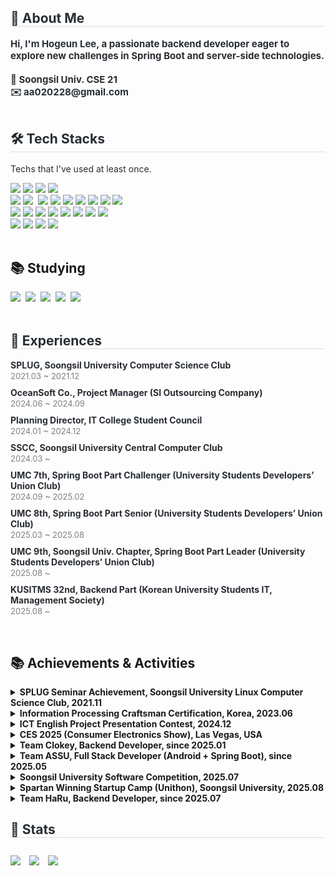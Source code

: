 <div style="text-align: left;"> 
    <h2 style="border-bottom: 1px solid #d8dee4; color: #282d33;"> 🙌 About Me </h2>  
    <div style="font-weight: 700; font-size: 15px; text-align: left; color: #282d33;"> Hi, I'm Hogeun Lee, a passionate backend developer eager to explore new challenges in Spring Boot and server-side technologies.<br><br></li></li>🏫 Soongsil Univ. CSE 21<br></li></li>✉️ aa020228@gmail.com 
    </div> 
</div>
<br>
<div style="text-align: left;">
    <h2 style="border-bottom: 1px solid #d8dee4; color: #282d33;"> 🛠️ Tech Stacks </h2> 
    <p style="font-size: 14px; color: #282d33;">Techs that I've used at least once.</p>
    <div style="margin: ; text-align: left;">
<!-- Programming Languages -->
        <img src="https://img.shields.io/badge/C-A8B9CC?style=flat-square&logo=C&logoColor=white">
        <img src="https://img.shields.io/badge/C++-00599C?style=flat-square&logo=C%2B%2B&logoColor=white">
        <img src="https://img.shields.io/badge/Java-007396?style=flat-square&logo=Java&logoColor=white">
        <img src="https://img.shields.io/badge/Python-3776AB?style=flat-square&logo=Python&logoColor=white">
        <br/>
<!-- Frameworks & Libraries -->
        <img src="https://img.shields.io/badge/Spring-6DB33F?style=flat-square&logo=Spring&logoColor=white">
        <img src="https://img.shields.io/badge/Spring%20Boot-6DB33F?style=flat-square&logo=Spring%20Boot&logoColor=white" />&nbsp;
        <img src="https://img.shields.io/badge/Android-3DDC84?style=flat-square&logo=Android&logoColor=white">
        <img src="https://img.shields.io/badge/Flask-000000?style=flat-square&logo=Flask&logoColor=white">
        <img src="https://img.shields.io/badge/FastAPI-009688?style=flat-square&logo=FastAPI&logoColor=white">
        <img src="https://img.shields.io/badge/R-276DC3?style=flat-square&logo=R&logoColor=white">
        <img src="https://img.shields.io/badge/ElasticSearch-005571?style=flat-square&logo=ElasticSearch&logoColor=white">
        <img src="https://img.shields.io/badge/Redis-DC382D?style=flat-square&logo=Redis&logoColor=white">
        <img src="https://img.shields.io/badge/RabbitMQ-FF6600?style=flat-square&logo=RabbitMQ&logoColor=white">
        <br/>
<!-- Tools -->
        <img src="https://img.shields.io/badge/Figma-F24E1E?style=flat-square&logo=Figma&logoColor=white">
        <img src="https://img.shields.io/badge/Firebase-FFCA28?style=flat-square&logo=Firebase&logoColor=white">
        <img src="https://img.shields.io/badge/Vercel-000000?style=flat-square&logo=Vercel&logoColor=white">
        <img src="https://img.shields.io/badge/AWS-232F3E?style=flat-square&logo=Amazon%20AWS&logoColor=white">
        <img src="https://img.shields.io/badge/Naver%20Cloud-03C75A?style=flat-square&logo=Naver&logoColor=white">
        <img src="https://img.shields.io/badge/Docker-2496ED?style=flat-square&logo=Docker&logoColor=white">
        <img src="https://img.shields.io/badge/GitHub%20Actions-2088FF?style=flat-square&logo=GitHub%20Actions&logoColor=white">
        <img src="https://img.shields.io/badge/Terraform-844FBA?style=flat-square&logo=Terraform&logoColor=white">
        <br/>
<!-- Databases -->
        <img src="https://img.shields.io/badge/MySQL-4479A1?style=flat-square&logo=MySQL&logoColor=white">
        <img src="https://img.shields.io/badge/MariaDB-003545?style=flat-square&logo=MariaDB&logoColor=white">
        <img src="https://img.shields.io/badge/Swagger-85EA2D?style=flat-square&logo=Swagger&logoColor=white">
        <img src="https://img.shields.io/badge/Postman-FF6C37?style=flat-square&logo=Postman&logoColor=white">
    </div>
</div>
<br>
<div style="text-align: left;"> 
    <h2 align="left">📚 Studying</h2>
    <div style="text-align: left;"> 
        <img src="https://img.shields.io/badge/TypeScript-3178C6?style=flat-square&logo=TypeScript&logoColor=white" />&nbsp;
        <img src="https://img.shields.io/badge/Next.js-000000?style=flat-square&logo=Next.js&logoColor=white" />&nbsp;
        <img src="https://img.shields.io/badge/Kotlin-7F52FF?style=flat-square&logo=Kotlin&logoColor=white" />&nbsp;
        <img src="https://img.shields.io/badge/Spring-6DB33F?style=flat-square&logo=Spring&logoColor=white" />&nbsp;
        <img src="https://img.shields.io/badge/Spring%20Boot-6DB33F?style=flat-square&logo=Spring%20Boot&logoColor=white" />&nbsp;
    </div>
</div>
<br>
<div style="text-align: left;"> 
    <h2 style="border-bottom: 1px solid #d8dee4; color: #282d33;"> 💼 Experiences </h2> 
    <div style="font-size: 14px; color: #282d33; text-align: left;">
        <ul style="list-style-type: none; padding: 0;">
            <li><strong>SPLUG, Soongsil University Computer Science Club</strong> <br>
                <span style="font-size: 13px; color: gray;">2021.03 ~ 2021.12</span>
            </li>
            <li style="margin-top: 10px;"><strong>OceanSoft Co., Project Manager (SI Outsourcing Company)</strong> <br>
                <span style="font-size: 13px; color: gray;">2024.06 ~ 2024.09</span>
            </li>
            <li style="margin-top: 10px;"><strong>Planning Director, IT College Student Council</strong> <br>
                <span style="font-size: 13px; color: gray;">2024.01 ~ 2024.12</span>
            </li>
            <li style="margin-top: 10px;"><strong>SSCC, Soongsil University Central Computer Club</strong> <br>
                <span style="font-size: 13px; color: gray;">2024.03 ~ </span>
            </li>
            <li style="margin-top: 10px;"><strong>UMC 7th, Spring Boot Part Challenger (University Students Developers’ Union Club)</strong> <br>
                <span style="font-size: 13px; color: gray;">2024.09 ~ 2025.02</span>
            </li>
            <li style="margin-top: 10px;"><strong>UMC 8th, Spring Boot Part Senior (University Students Developers’ Union Club)</strong> <br>
                <span style="font-size: 13px; color: gray;">2025.03 ~ 2025.08</span>
            </li>
            <li style="margin-top: 10px;"><strong>UMC 9th, Soongsil Univ. Chapter, Spring Boot Part Leader (University Students Developers’ Union Club)</strong> <br>
                <span style="font-size: 13px; color: gray;">2025.08 ~ </span>
            </li>
            <li style="margin-top: 10px;"><strong>KUSITMS 32nd, Backend Part (Korean University Students IT, Management Society)</strong> <br>
                <span style="font-size: 13px; color: gray;">2025.08 ~ </span>
            </li>
        </ul>
    </div> 
</div>
<br>
<div style="text-align: left;"> 
    <h2 align="left">📚 Achievements & Activities</h2>
    <div style="text-align: left;"> 
<details>
  <summary><strong>SPLUG Seminar Achievement, Soongsil University Linux Computer Science Club, 2021.11</strong></summary>
  &nbsp;&nbsp;&nbsp;&nbsp;- <span style="font-size: 13px; color: gray;">2nd Place</span><br>
  &nbsp;&nbsp;&nbsp;&nbsp;- <code>'Unity: 2D game programming' (Seminar Presentation and Code Cloning)</code>
</details>
<details>
  <summary><strong>Information Processing Craftsman Certification, Korea, 2023.06</strong></summary>
  &nbsp;&nbsp;&nbsp;&nbsp;- <span style="font-size: 13px; color: gray;">Certification Acquired</span>
</details>
<details>
  <summary><strong>ICT English Project Presentation Contest, 2024.12</strong></summary>
  &nbsp;&nbsp;&nbsp;&nbsp;- <span style="font-size: 13px; color: gray;">2nd Place</span><br>
  &nbsp;&nbsp;&nbsp;&nbsp;- <code>'The Dark Side of Military Artificial Intelligence: Risks and Ethical Concerns' (Presentation)</code>
</details>
<details>
  <summary><strong>CES 2025 (Consumer Electronics Show), Las Vegas, USA</strong></summary>
  &nbsp;&nbsp;&nbsp;&nbsp;- <span style="font-size: 13px; color: gray;">Attended & Report Authored</span><br>
  &nbsp;&nbsp;&nbsp;&nbsp;- <code>'Exploring Future Trends in AI and FinTech Innovations' (Exhibition Visit, Networking & Report Writing)</code>
</details>
<details>
  <summary><strong>Team Clokey, Backend Developer, since 2025.01</strong></summary>
  &nbsp;&nbsp;&nbsp;&nbsp;- <span style="font-size: 13px; color: gray;">UMC 7th Demoday Project</span><br>
  &nbsp;&nbsp;&nbsp;&nbsp;- <code>'Clokey: Smart Closet Management Service' (iOS App Release - <a href="https://apps.apple.com/kr/app/clokey-%EC%8A%A4%EB%A7%88%ED%8A%B8%ED%95%9C-%EC%98%B7%EC%9E%A5-%EA%B4%80%EB%A6%AC-%EC%84%9C%EB%B9%84%EC%8A%A4/id6741714676" target="_blank">App Store Link</a>)</code>
</details>
<details>
  <summary><strong>Team ASSU, Full Stack Developer (Android + Spring Boot), since 2025.05</strong></summary>
  &nbsp;&nbsp;&nbsp;&nbsp;- <span style="font-size: 13px; color: gray;">Soongsil University 2025 IT Project (Target: Service Launch & Operation)</span><br>
  &nbsp;&nbsp;&nbsp;&nbsp;- <code>'ASSU: All-in-One Partnership Management Platform between University Students and Local Businesses'</code>
</details>
<details>
  <summary><strong>Soongsil University Software Competition, 2025.07</strong></summary>
  &nbsp;&nbsp;&nbsp;&nbsp;- <span style="font-size: 13px; color: gray;">1st Place (Gold Prize)</span><br>
  &nbsp;&nbsp;&nbsp;&nbsp;- <code>'Sonmaeum: Handwriting Archiving Web Service' (OCR-based Text Preservation for Personal Letters and Memories)</code>
</details>
<details>
  <summary><strong>Spartan Winning Startup Camp (Unithon), Soongsil University, 2025.08</strong></summary>
  &nbsp;&nbsp;&nbsp;&nbsp;- <span style="font-size: 13px; color: gray;">Excellence Award</span><br>
  &nbsp;&nbsp;&nbsp;&nbsp;- <code>'iCozy: Online Attachment Doll-based Child Psychological Counseling & Care Service'</code>
</details>
<details>
  <summary><strong>Team HaRu, Backend Developer, since 2025.07</strong></summary>
  &nbsp;&nbsp;&nbsp;&nbsp;- <span style="font-size: 13px; color: gray;">UMC 8th Demoday Project - Special Prize</span><br>
  &nbsp;&nbsp;&nbsp;&nbsp;- <code>'HaRu: All-In-One Operation Management Platform for Small Teams' (<a href="http://haru.it.kr" target="_blank">haru.it.kr</a>)</code>
</details>
    </div> 
</div>
<div style="text-align: left;"> 
    <h2 style="border-bottom: 1px solid #d8dee4; color: #282d33;"> 🏅 Stats </h2> 
    <div style="text-align: left;"> 
        <img src="https://github-readme-stats.vercel.app/api?username=2ghrms&bg_color=180,ffffff,00000000&title_color=000000&text_color=000000" style="display: inline-block; margin-right: 10px;"/> 
        <img src="https://github-readme-stats.vercel.app/api/top-langs/?username=2ghrms&layout=compact&bg_color=180,ffffff,00000000&title_color=000000&text_color=000000&hide=javascript,typescript" style="display: inline-block; margin-right: 10px;"/> 
        <img src="http://mazassumnida.wtf/api/v2/generate_badge?boj=2ghrms" style="display: inline-block; margin-top: 10px;"> 
    </div> 
</div>
<br>
